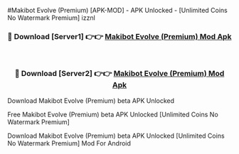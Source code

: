 #Makibot Evolve (Premium) [APK-MOD] - APK Unlocked - [Unlimited Coins No Watermark Premium] izznl



<div align="center">

<h3>🔴 Download [Server1] 👉👉 <a href="https://momento.my/?title=Makibot_Evolve_(Premium)">Makibot Evolve (Premium) Mod Apk</a></h3><br>

<h3>🔴 Download [Server2] 👉👉 <a href="https://momento.my/?title=Makibot_Evolve_(Premium)">Makibot Evolve (Premium) Mod Apk</a></h3>
</div>



Download Makibot Evolve (Premium) beta APK Unlocked

Free Makibot Evolve (Premium) beta APK Unlocked [Unlimited Coins No Watermark Premium]

Download Makibot Evolve (Premium) beta APK Unlocked [Unlimited Coins No Watermark Premium] Mod For Android
